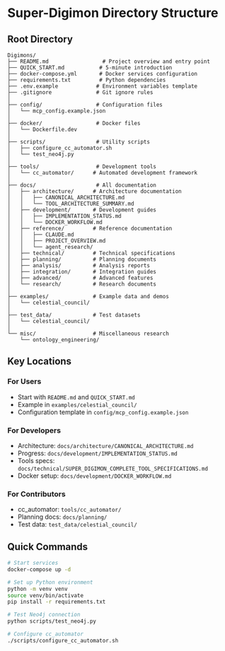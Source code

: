 # Super-Digimon Directory Structure

## Root Directory
```
Digimons/
├── README.md                 # Project overview and entry point
├── QUICK_START.md           # 5-minute introduction
├── docker-compose.yml       # Docker services configuration
├── requirements.txt         # Python dependencies
├── .env.example            # Environment variables template
├── .gitignore              # Git ignore rules
│
├── config/                 # Configuration files
│   └── mcp_config.example.json
│
├── docker/                 # Docker files
│   └── Dockerfile.dev
│
├── scripts/                # Utility scripts
│   ├── configure_cc_automator.sh
│   └── test_neo4j.py
│
├── tools/                  # Development tools
│   └── cc_automator/      # Automated development framework
│
├── docs/                   # All documentation
│   ├── architecture/      # Architecture documentation
│   │   ├── CANONICAL_ARCHITECTURE.md
│   │   └── TOOL_ARCHITECTURE_SUMMARY.md
│   ├── development/       # Development guides
│   │   ├── IMPLEMENTATION_STATUS.md
│   │   └── DOCKER_WORKFLOW.md
│   ├── reference/         # Reference documentation
│   │   ├── CLAUDE.md
│   │   ├── PROJECT_OVERVIEW.md
│   │   └── agent_research/
│   ├── technical/         # Technical specifications
│   ├── planning/          # Planning documents
│   ├── analysis/          # Analysis reports
│   ├── integration/       # Integration guides
│   ├── advanced/          # Advanced features
│   └── research/          # Research documents
│
├── examples/              # Example data and demos
│   └── celestial_council/
│
├── test_data/             # Test datasets
│   └── celestial_council/
│
└── misc/                  # Miscellaneous research
    └── ontology_engineering/
```

## Key Locations

### For Users
- Start with `README.md` and `QUICK_START.md`
- Example in `examples/celestial_council/`
- Configuration template in `config/mcp_config.example.json`

### For Developers  
- Architecture: `docs/architecture/CANONICAL_ARCHITECTURE.md`
- Progress: `docs/development/IMPLEMENTATION_STATUS.md`
- Tools specs: `docs/technical/SUPER_DIGIMON_COMPLETE_TOOL_SPECIFICATIONS.md`
- Docker setup: `docs/development/DOCKER_WORKFLOW.md`

### For Contributors
- cc_automator: `tools/cc_automator/`
- Planning docs: `docs/planning/`
- Test data: `test_data/celestial_council/`

## Quick Commands

```bash
# Start services
docker-compose up -d

# Set up Python environment
python -m venv venv
source venv/bin/activate
pip install -r requirements.txt

# Test Neo4j connection
python scripts/test_neo4j.py

# Configure cc_automator
./scripts/configure_cc_automator.sh
```